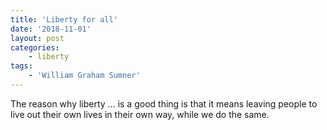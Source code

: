 ```yaml
---
title: 'Liberty for all'
date: '2018-11-01'
layout: post
categories:
    - liberty
tags:
    - 'William Graham Sumner'
---
```


The reason why liberty … is a good thing is that it means leaving people to live out their own lives in their own way, while we do the same.